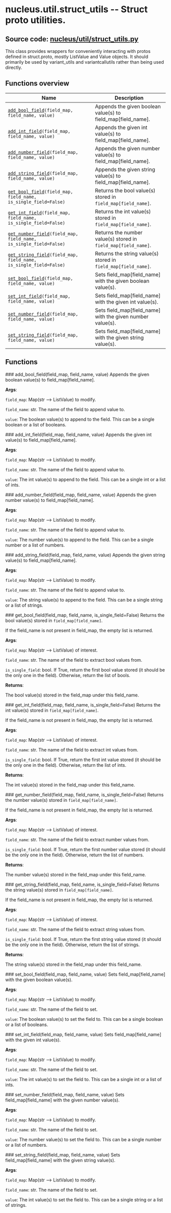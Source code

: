 # nucleus.util.struct_utils -- Struct proto utilities.
**Source code:** [nucleus/util/struct_utils.py](https://github.com/google/nucleus/tree/master/nucleus/util/struct_utils.py)
---
This class provides wrappers for conveniently interacting with protos defined
in struct.proto, mostly ListValue and Value objects. It should primarily be used
by variant_utils and variantcallutils rather than being used directly.

## Functions overview
Name | Description
-----|------------
[`add_bool_field`](#add_bool_field)`(field_map, field_name, value)` | Appends the given boolean value(s) to field_map[field_name].
[`add_int_field`](#add_int_field)`(field_map, field_name, value)` | Appends the given int value(s) to field_map[field_name].
[`add_number_field`](#add_number_field)`(field_map, field_name, value)` | Appends the given number value(s) to field_map[field_name].
[`add_string_field`](#add_string_field)`(field_map, field_name, value)` | Appends the given string value(s) to field_map[field_name].
[`get_bool_field`](#get_bool_field)`(field_map, field_name, is_single_field=False)` | Returns the bool value(s) stored in `field_map[field_name]`.
[`get_int_field`](#get_int_field)`(field_map, field_name, is_single_field=False)` | Returns the int value(s) stored in `field_map[field_name]`.
[`get_number_field`](#get_number_field)`(field_map, field_name, is_single_field=False)` | Returns the number value(s) stored in `field_map[field_name]`.
[`get_string_field`](#get_string_field)`(field_map, field_name, is_single_field=False)` | Returns the string value(s) stored in `field_map[field_name]`.
[`set_bool_field`](#set_bool_field)`(field_map, field_name, value)` | Sets field_map[field_name] with the given boolean value(s).
[`set_int_field`](#set_int_field)`(field_map, field_name, value)` | Sets field_map[field_name] with the given int value(s).
[`set_number_field`](#set_number_field)`(field_map, field_name, value)` | Sets field_map[field_name] with the given number value(s).
[`set_string_field`](#set_string_field)`(field_map, field_name, value)` | Sets field_map[field_name] with the given string value(s).

## Functions
###<a name="<_ast.FunctionDef object at 0x555808fcd450>"></a> add_bool_field(field_map, field_name, value)
Appends the given boolean value(s) to field_map[field_name].

**Args**:

`field_map`: Map(str --> ListValue) to modify.

`field_name`: str. The name of the field to append value to.

`value`: The boolean value(s) to append to the field. This can be a single
    boolean or a list of booleans.


###<a name="<_ast.FunctionDef object at 0x5558090b1590>"></a> add_int_field(field_map, field_name, value)
Appends the given int value(s) to field_map[field_name].

**Args**:

`field_map`: Map(str --> ListValue) to modify.

`field_name`: str. The name of the field to append value to.

`value`: The int value(s) to append to the field. This can be a single
    int or a list of ints.


###<a name="<_ast.FunctionDef object at 0x555808fcec50>"></a> add_number_field(field_map, field_name, value)
Appends the given number value(s) to field_map[field_name].

**Args**:

`field_map`: Map(str --> ListValue) to modify.

`field_name`: str. The name of the field to append value to.

`value`: The number value(s) to append to the field. This can be a single
    number or a list of numbers.


###<a name="<_ast.FunctionDef object at 0x5558090adbd0>"></a> add_string_field(field_map, field_name, value)
Appends the given string value(s) to field_map[field_name].

**Args**:

`field_map`: Map(str --> ListValue) to modify.

`field_name`: str. The name of the field to append value to.

`value`: The string value(s) to append to the field. This can be a single
    string or a list of strings.


###<a name="<_ast.FunctionDef object at 0x555808fcd6d0>"></a> get_bool_field(field_map, field_name, is_single_field=False)
Returns the bool value(s) stored in `field_map[field_name]`.

If the field_name is not present in field_map, the empty list is returned.

**Args**:

`field_map`: Map(str --> ListValue) of interest.

`field_name`: str. The name of the field to extract bool values from.

`is_single_field`: bool. If True, return the first bool value stored (it
    should be the only one in the field). Otherwise, return the list of
    bools.


**Returns**:

  The bool value(s) stored in the field_map under this field_name.

###<a name="<_ast.FunctionDef object at 0x5558090adb10>"></a> get_int_field(field_map, field_name, is_single_field=False)
Returns the int value(s) stored in `field_map[field_name]`.

If the field_name is not present in field_map, the empty list is returned.

**Args**:

`field_map`: Map(str --> ListValue) of interest.

`field_name`: str. The name of the field to extract int values from.

`is_single_field`: bool. If True, return the first int value stored (it
    should be the only one in the field). Otherwise, return the list of
    ints.


**Returns**:

  The int value(s) stored in the field_map under this field_name.

###<a name="<_ast.FunctionDef object at 0x5558090b1190>"></a> get_number_field(field_map, field_name, is_single_field=False)
Returns the number value(s) stored in `field_map[field_name]`.

If the field_name is not present in field_map, the empty list is returned.

**Args**:

`field_map`: Map(str --> ListValue) of interest.

`field_name`: str. The name of the field to extract number values from.

`is_single_field`: bool. If True, return the first number value stored (it
    should be the only one in the field). Otherwise, return the list of
    numbers.


**Returns**:

  The number value(s) stored in the field_map under this field_name.

###<a name="<_ast.FunctionDef object at 0x555808fcd190>"></a> get_string_field(field_map, field_name, is_single_field=False)
Returns the string value(s) stored in `field_map[field_name]`.

If the field_name is not present in field_map, the empty list is returned.

**Args**:

`field_map`: Map(str --> ListValue) of interest.

`field_name`: str. The name of the field to extract string values from.

`is_single_field`: bool. If True, return the first string value stored (it
    should be the only one in the field). Otherwise, return the list of
    strings.


**Returns**:

  The string value(s) stored in the field_map under this field_name.

###<a name="<_ast.FunctionDef object at 0x555808fcd790>"></a> set_bool_field(field_map, field_name, value)
Sets field_map[field_name] with the given boolean value(s).

**Args**:

`field_map`: Map(str --> ListValue) to modify.

`field_name`: str. The name of the field to set.

`value`: The boolean value(s) to set the field to. This can be a single
    boolean or a list of booleans.


###<a name="<_ast.FunctionDef object at 0x5558090b14d0>"></a> set_int_field(field_map, field_name, value)
Sets field_map[field_name] with the given int value(s).

**Args**:

`field_map`: Map(str --> ListValue) to modify.

`field_name`: str. The name of the field to set.

`value`: The int value(s) to set the field to. This can be a single int
    or a list of ints.


###<a name="<_ast.FunctionDef object at 0x5558090b1910>"></a> set_number_field(field_map, field_name, value)
Sets field_map[field_name] with the given number value(s).

**Args**:

`field_map`: Map(str --> ListValue) to modify.

`field_name`: str. The name of the field to set.

`value`: The number value(s) to set the field to. This can be a single number
    or a list of numbers.


###<a name="<_ast.FunctionDef object at 0x5558090add90>"></a> set_string_field(field_map, field_name, value)
Sets field_map[field_name] with the given string value(s).

**Args**:

`field_map`: Map(str --> ListValue) to modify.

`field_name`: str. The name of the field to set.

`value`: The int value(s) to set the field to. This can be a single string or
    a list of strings.


